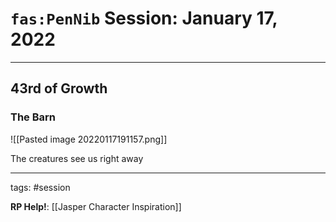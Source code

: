 # `fas:PenNib` Session: January 17, 2022
---

## 43rd of Growth

### The Barn
![[Pasted image 20220117191157.png]]

The creatures see us right away 

---

tags: #session

**RP Help!**: [[Jasper Character Inspiration]]